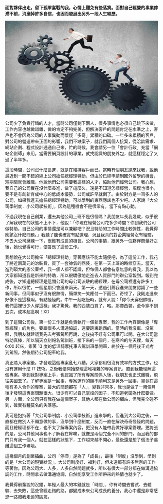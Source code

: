 **面對夥伴出走，留下孤軍奮戰的我，心情上難免有些落寞。面對自己經營的事業停滯不前，消磨掉許多自信，也因而發展出另外一段人生經歷。**

<p align="center"><img src="A2141920-EE7D-C37B-C6BF-1135857BFD4E.jpg@700w_0e_1l.jpg" /></p>
    
公司少了負責行銷的人才，當時公司僅剩下兩人，很多事情也必須自己跳下來做，工作內容也越做越雜，做的肯定不夠完美，但解決客戶的問題肯定在水準之上，客戶也不會因為公司的人事異動而懷疑「多奇」累積的口碑。一年多來累積的客戶，對公司的營運帶來正面的影響，我們不缺案子，就我們兩個人接案，從洽談需求、網站企劃、程式設計通通自己來，忙的時候，我會請另一位「會計行政」充當「網站企劃師」來用，當需要網頁設計的專業，就找認識的朋友外包，就這樣穩定了又過了半年多。

 這段時間，公司沒什麼長進，就是在維持客戶而已。當時有個朋友跑來找我，說他最近到一間不錯的線上公司擔任總經理特助，但由於已經申請到國外留學的機會，短期間就會離職，他說他們公司需要我這樣的人才，協助他們經營公司。我心想，我自己的公司實在沒什麼長進，做了這麼久，還是不知道怎樣經營，規模也很小，要不是有創新育成中心的低成本優勢，公司或許早就倒了。由於對方是一百多人的公司，如果我進去擔任總經理特助，可以學到的東西應該也不少吧。人家說「大公司學制度．小公司學技術」，因為這種機會不是很常有，當下有點心動。

 不過我現在自己創業，還去其他公司上班不是很怪嗎？我朋友年長我幾歲，似乎很了解我現在的狀態不上不下，他說：「你現在經營公司花多少時間？你到我們公司做特助，自己公司的事情還是可以兼顧吧？況且特助的工作時間比較彈性，我覺得應該沒什麼問題。」我聽了聽也確實有點道理，況且我真的對企業經營沒有經驗，不去大公司磨練一下，很難有成長的機會。公司的事情，跟另外一位夥伴商量好之後，她也覺得可行，便答應了這份工作。

 我想說在大公司擔任「總經理特助」穿著應該不能太隨便吧，為了這份工作，我花了將近兩萬元的治裝費，買了一套帥氣的西裝，在第一天上班的時候穿去。當天，進到碩大的辦公室裡，我一個人都不認識，但每個人都會有意無意的看我，我以為大家都知道我是新來的特助，所以很驕傲地走進去人資部門的辦公室報到。報到完成後，才知道總經理是這間公司的母公司派駐的總經理，在母公司裡還有許多工作，所以很忙，一個星期只會進來兩天。第一天，透過引薦我進來朋友認識了一些新同事，但同事似乎沒有很熱情，簡單笑一笑應付一下而已。奇怪了，我剛走進來好像不是這樣啊，有點怪怪的。中午一起吃飯時，就有人說：「你今天穿很帥喔，我們這裡很少人穿這樣」我才驚覺，我的西裝白買了，哈。那套西裝，至今穿不到五次，成本超高啊！XD

 到了這間公司後，第一份工作就是負責執行一個新專案，我的工作內容很像是「專案經理」的角色，要跟很多人溝通協調，還要跑東跑西的。當時的我沒車、沒駕照，我朋友就建議我先去考張駕照再說，之後搞不好有公司車可以開。在大公司當特助真棒，所以隔天立刻報名駕訓班，接下來的一個月，在寒冷的冬天裡，每天 6:00 起床，乘著 13 度的低溫騎摩托車去駕訓班學開車，終於在一個月後正式考到駕照，然後期待公司配車給我。

 真正踏入專案後，才發現這個專案亂七八糟，大家都用很沒有效率的方式工作，也沒有運用什麼 IT 技術。之後我便開始整理這堆複雜的專案資訊，直到我能理解這個專案。等到我對專案上手，也認識了所有專案關係人後，我朋友也正式離職，飛往美國去了。了解專案是一回事，專案運作的順不順利又是另外一回事，畢竟在這種有多人合作的專案，最大的問題都在「人」，變數非常多，我也是做了一兩個月後才發現這專案問題很大，很少有可以自己掌控的因子，不知道老闆為什麼要做。另一方面，全公司只有我在做這個案子，其他人都在做公司的網站，但我完全碰不到，確實有種莫名的失落感。

 我可是抱持著「大公司學制度．小公司學技術」進來學的，但進到大公司之後，一直都在做別人不願意做的事，沒學到什麼制度，反而一直在解決奇奇怪怪的問題，而且總經理都不在，也不太了解專案內容，更沒有人能帶我做好專案管理。更誇張的是，公司其他同事也不了解我在幹嘛，就像是兩個完全不同的部門，而且我的部門只有我一個人。就在這樣的狀態下，工作越來越不開心，最後還是想了個法子逃離這個工作環境。

 這幾個月的創業插曲，公司「停滯」是為了「成長」，最後「制度」沒學到，學到的是「大公司的現實狀況」。大公司制度好、福利好，但永遠都有許多無奈的工作等著你，因為公司大、人多，人多自然問題就多，所以有很大一部分都在做溝通協調的工作，時間拿去做溝通協調，自然能享受工作所帶來的熱情也就少了。

 我覺得前輩說的沒錯，年輕人最大的本錢就是「時間」，你有時間去嘗試、去體驗、去失敗，這些曾經走錯的路，都變成未來公司成長的養分，我心中還是非常感恩一路陪我走過的朋友。

